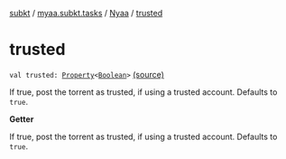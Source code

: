 [subkt](../../index.md) / [myaa.subkt.tasks](../index.md) / [Nyaa](index.md) / [trusted](./trusted.md)

# trusted

`val trusted: `[`Property`](https://docs.gradle.org/current/javadoc/org/gradle/api/provider/Property.html)`<`[`Boolean`](https://kotlinlang.org/api/latest/jvm/stdlib/kotlin/-boolean/index.html)`>` [(source)](https://github.com/Myaamori/SubKt/blob/0.1.9/src/main/kotlin/myaa/subkt/tasks/tasks.kt#L906)

If true, post the torrent as trusted, if using a trusted account.
Defaults to `true`.

**Getter**

If true, post the torrent as trusted, if using a trusted account.
Defaults to `true`.

